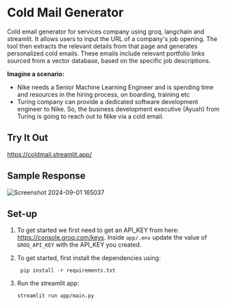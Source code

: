 # Cold Mail Generator
Cold email generator for services company using groq, langchain and streamlit. It allows users to input the URL of a company's job opening. The tool then extracts the relevant details from that page and generates personalized cold emails. These emails include relevant portfolio links sourced from a vector database, based on the specific job descriptions. 

**Imagine a scenario:**

- Nike needs a Senior Machine Learning Engineer and is spending time and resources in the hiring process, on boarding, training etc
- Turing company can provide a dedicated software development engineer to Nike. So, the business development executive (Ayush) from Turing is going to reach out to Nike via a cold email.

## Try It Out 
https://coldmail.streamlit.app/

## Sample Response
![Screenshot 2024-09-01 165037](https://github.com/user-attachments/assets/5b261123-9e3b-4e5a-be13-8e65d4f51bcc)

## Set-up
1. To get started we first need to get an API_KEY from here: https://console.groq.com/keys. Inside `app/.env` update the value of `GROQ_API_KEY` with the API_KEY you created. 


2. To get started, first install the dependencies using:
    ```commandline
     pip install -r requirements.txt
    ```
   
3. Run the streamlit app:
   ```commandline
   streamlit run app/main.py
   ```

